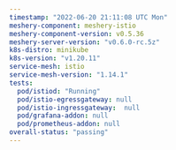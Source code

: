 ```yaml
---
timestamp: "2022-06-20 21:11:08 UTC Mon"
meshery-component: meshery-istio
meshery-component-version: v0.5.36
meshery-server-version: "v0.6.0-rc.5z"
k8s-distro: minikube
k8s-version: "v1.20.11"
service-mesh: istio
service-mesh-version: "1.14.1"
tests:
  pod/istiod: "Running"
  pod/istio-egressgateway: null
  pod/istio-ingressgateway:  null
  pod/grafana-addon: null
  pod/prometheus-addon: null
overall-status: "passing"
---
```

